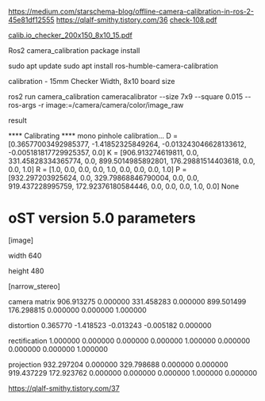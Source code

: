 https://medium.com/starschema-blog/offline-camera-calibration-in-ros-2-45e81df12555
https://qlalf-smithy.tistory.com/36
[check-108.pdf](https://github.com/user-attachments/files/20120276/check-108.pdf)

[calib.io_checker_200x150_8x10_15.pdf](https://github.com/user-attachments/files/20121511/calib.io_checker_200x150_8x10_15.pdf)



Ros2 camera_calibration package install
  
sudo apt update
sudo apt install ros-humble-camera-calibration

calibration - 15mm Checker Width, 8x10 board size

ros2 run camera_calibration cameracalibrator --size 7x9 --square 0.015 --ros-args -r image:=/camera/camera/color/image_raw


result

**** Calibrating ****
mono pinhole calibration...
D = [0.36577003492985377, -1.41852325849264, -0.013243046628133612, -0.005181817729925357, 0.0]
K = [906.913274619811, 0.0, 331.45828334365774, 0.0, 899.5014985892801, 176.29881514403618, 0.0, 0.0, 1.0]
R = [1.0, 0.0, 0.0, 0.0, 1.0, 0.0, 0.0, 0.0, 1.0]
P = [932.297203925624, 0.0, 329.79868846790004, 0.0, 0.0, 919.437228995759, 172.92376180584446, 0.0, 0.0, 0.0, 1.0, 0.0]
None
# oST version 5.0 parameters


[image]

width
640

height
480

[narrow_stereo]

camera matrix
906.913275 0.000000 331.458283
0.000000 899.501499 176.298815
0.000000 0.000000 1.000000

distortion
0.365770 -1.418523 -0.013243 -0.005182 0.000000

rectification
1.000000 0.000000 0.000000
0.000000 1.000000 0.000000
0.000000 0.000000 1.000000

projection
932.297204 0.000000 329.798688 0.000000
0.000000 919.437229 172.923762 0.000000
0.000000 0.000000 1.000000 0.000000


https://qlalf-smithy.tistory.com/37
